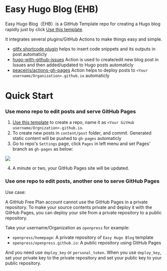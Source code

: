 # Easy Hugo Blog (EHB)

Easy Hugo Blog（EHB）is a GitHub Template repo for creating a Hugo blog rapidly just by click [Use this template](https://github.com/openpress/easy-hugo-blog/generate). 

It integrates several plugins/GitHub Actions to make things easy and simple.

* [gitfx shortcode plugin](https://gitx.io/post/hugo-with-gitfx-zh_cn/) helps to insert code snippets and its outputs in post automaticly
* [hugo-with-github-issues](https://github.com/skyfe79/hugo-with-github-issues) Action is used to create/edit new blog post in Issues and then added/updated to Hugo posts automaticly
* [peaceiris/actions-gh-pages](https://github.com/peaceiris/actions-gh-pages) Action helps to deploy posts to `<Your username/Organization>.github.io` automaticly

# Quick Start

### Use mono repo to edit posts and serve GitHub Pages

1. [Use this template](https://github.com/openpress/easy-hugo-blog/generate) to create a repo, name it as `<Your GitHub username/Orgnization>.github.io`.
2. To create new posts in `content/post` folder, and commit. Generated static content will be pushed to `gh-pages` automaticly 
3. Go to repo's `Settings` page, click `Pages` in left menu and set Pages' branch as `gh-pages` as below:

![](https://user-images.githubusercontent.com/1658618/194678227-1bd97f07-46e6-4d76-b3db-b77d9ef78b82.png)

4. A minute or two, your GitHub Pages site will be updated.

### Use one repo to edit posts, another one to serve GitHub Pages

Use case:

A GitHub Free Plan account cannot use the GitHub Pages in a private repository. To make your source contents private and deploy it with the GitHub Pages, you can deploy your site from a private repository to a public repository.

Take your username/Organization as `openpress` for example: 

* `openpress/homepage`: A private repository of `Easy Hugo Blog` template
* `openpress/openpress.github.io`: A public repository using GitHub Pages

And you need use `deploy_key` or `personal_token`. When you use `deploy_key`, set your private key to the private repository and set your public key to your public repository.
